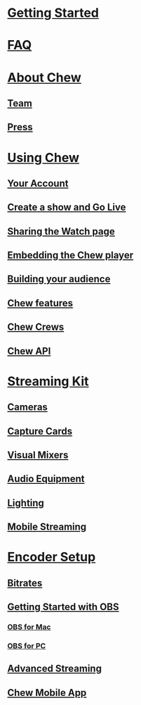 # [Getting Started](getting_started)

# [FAQ](faq)

# [About Chew](about/index)
## [Team](about/team)
## [Press](about/press)

# [Using Chew](using_chew/getting_started)
## [Your Account](using_chew/chew_account)
## [Create a show and Go Live](using_chew/go_live_on_chew)
## [Sharing the Watch page](using_chew/sharing_the_watch_page)
## [Embedding the Chew player](using_chew/embedding_the_chew_player)
## [Building your audience](using_chew/building_your_audience_on_chew)
## [Chew features](using_chew/chew_features)
## [Chew Crews](using_chew/crews)
## [Chew API](using_chew/chew_api)

# [Streaming Kit](streaming_kit/getting_started)
## [Cameras](streaming_kit/cameras)
## [Capture Cards](streaming_kit/capture_cards)
## [Visual Mixers](streaming_kit/visual_mixers)
## [Audio Equipment](streaming_kit/audio_equipment)
## [Lighting](streaming_kit/lighting)
## [Mobile Streaming](streaming_kit/accessories_for_mobile_live_streaming)

# [Encoder Setup](encoder_setup/getting_started)
## [Bitrates](encoder_setup/bitrates)
## [Getting Started with OBS](encoder_setup/how_to_use_open_broadcast_software)
### [OBS for Mac](encoder_setup/obs_mac)
### [OBS for PC](encoder_setup/obs_pc)
## [Advanced Streaming](encoder_setup/advanced_live_streaming.md)
## [Chew Mobile App](encoder_setup/chew_mobile_app)

